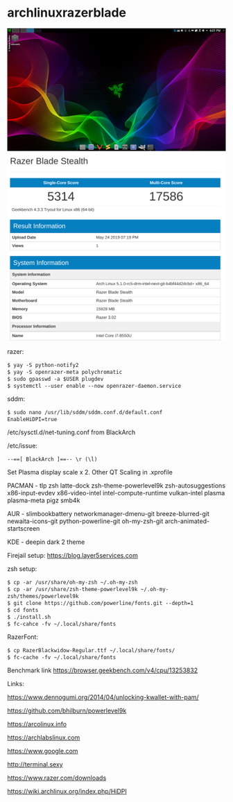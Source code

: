 # archlinuxrazerblade
![Screenshot](screen2.png)
![Screenshot](geekbench-1.png)


razer:

  	$ yay -S python-notify2
	$ yay -S openrazer-meta polychromatic
	$ sudo gpasswd -a $USER plugdev
	$ systemctl --user enable --now openrazer-daemon.service  

sddm:

	$ sudo nano /usr/lib/sddm/sddm.conf.d/default.conf
	EnableHiDPI=true



/etc/sysctl.d/net-tuning.conf from BlackArch

/etc/issue:

	--==[ BlackArch ]==-- \r (\l)


Set Plasma display scale x 2.  Other QT Scaling in .xprofile

PACMAN - tlp zsh latte-dock zsh-theme-powerlevel9k zsh-autosuggestions x86-input-evdev x86-video-intel intel-compute-runtime vulkan-intel plasma plasma-meta pigz smb4k

AUR - slimbookbattery networkmanager-dmenu-git breeze-blurred-git newaita-icons-git python-powerline-git oh-my-zsh-git arch-animated-startscreen

KDE - deepin dark 2 theme

Firejail setup: https://blog.layer5services.com

zsh setup:

	$ cp -ar /usr/share/oh-my-zsh ~/.oh-my-zsh
	$ cp -ar /usr/share/zsh-theme-powerlevel9k ~/.oh-my-zsh/themes/powerlevel9k 
	$ git clone https://github.com/powerline/fonts.git --depth=1
	$ cd fonts
	$ ./install.sh
	$ fc-cahce -fv ~/.local/share/fonts

RazerFont:

	$ cp RazerBlackwidow-Regular.ttf ~/.local/share/fonts/
	$ fc-cache -fv ~/.local/share/fonts


Benchmark link https://browser.geekbench.com/v4/cpu/13253832

Links:

https://www.dennogumi.org/2014/04/unlocking-kwallet-with-pam/

https://github.com/bhilburn/powerlevel9k

https://arcolinux.info

https://archlabslinux.com

https://www.google.com

http://terminal.sexy

https://www.razer.com/downloads

https://wiki.archlinux.org/index.php/HiDPI
